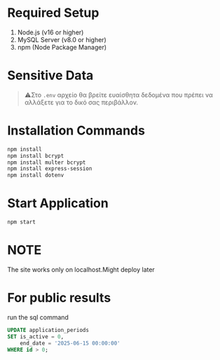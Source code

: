 # Required Setup
1. Node.js (v16 or higher)
2. MySQL Server (v8.0 or higher)
3. npm (Node Package Manager)


# Sensitive Data
> ⚠️Στο `.env` αρχείο θα βρείτε ευαίσθητα δεδομένα που πρέπει να αλλάξετε για το δικό σας περιβάλλον.


# Installation Commands
```bash
npm install
npm install bcrypt
npm install multer bcrypt
npm install express-session
npm install dotenv
```


# Start Application
```bash
npm start
``` 

# NOTE
The site works only on localhost.Might deploy later

# For public results
run the sql command
```sql
UPDATE application_periods 
SET is_active = 0,
    end_date = '2025-06-15 00:00:00'
WHERE id > 0;
```
